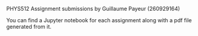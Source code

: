 PHYS512 Assignment submissions by Guillaume Payeur (260929164)

You can find a Jupyter notebook for each assignment along with a pdf file generated from it.
